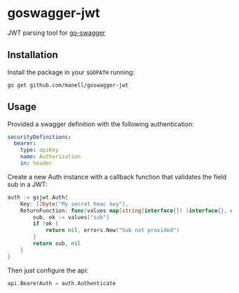 # goswagger-jwt
JWT parsing tool for [go-swagger](https://github.com/go-swagger/go-swagger)

## Installation
Install the package in your ```$GOPATH``` running:
```
go get github.com/manell/goswagger-jwt
```

## Usage
Provided a swagger definition with the following authentication:
```yml
securityDefinitions:
  bearer:
    type: apiKey
    name: Authorization
    in: header
```

Create a new Auth instance with a callback function that validates the field sub in a JWT:
```go
auth := gsjwt.Auth{
	Key: []byte("My secret hmac key"),
	ReturnFunction: func(values map[string]interface{}) (interface{}, error) {
		sub, ok := values["sub"]
		if !ok {
			return nil, errors.New("Sub not provided")
		}
		return sub, nil
	}
}
```

Then just configure the api:
```go
api.BearerAuth = auth.Authenticate
```
